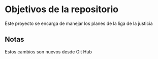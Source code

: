 # Objetivos de la repositorio

Este proyecto se encarga de manejar los planes de la liga de la justicia


## Notas
Estos cambios son nuevos desde Git Hub
